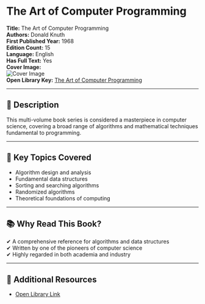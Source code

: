 # The Art of Computer Programming

**Title:** The Art of Computer Programming  
**Authors:** Donald Knuth  
**First Published Year:** 1968  
**Edition Count:** 15  
**Language:** English  
**Has Full Text:** Yes  
**Cover Image:**  
![Cover Image](https://covers.openlibrary.org/b/id/136600-L.jpg)  
**Open Library Key:** [The Art of Computer Programming](https://openlibrary.org/works/OL257263W)  

---

## 📖 Description  
This multi-volume book series is considered a masterpiece in computer science, covering a broad range of algorithms and mathematical techniques fundamental to programming.

---

## 📌 Key Topics Covered  
- Algorithm design and analysis  
- Fundamental data structures  
- Sorting and searching algorithms  
- Randomized algorithms  
- Theoretical foundations of computing  

---

## 📚 Why Read This Book?  
✔ A comprehensive reference for algorithms and data structures  
✔ Written by one of the pioneers of computer science  
✔ Highly regarded in both academia and industry  

---

## 🔗 Additional Resources  
- [Open Library Link](https://openlibrary.org/works/OL257263W)  
